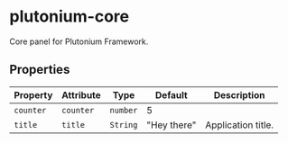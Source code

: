# plutonium-core

Core panel for Plutonium Framework.

## Properties

| Property  | Attribute | Type     | Default     | Description        |
|-----------|-----------|----------|-------------|--------------------|
| `counter` | `counter` | `number` | 5           |                    |
| `title`   | `title`   | `String` | "Hey there" | Application title. |

